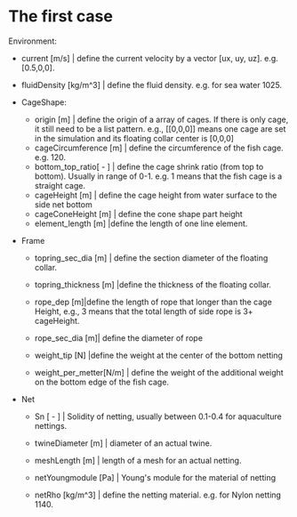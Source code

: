 # The first case 









Environment:

* current [m/s]  | define the current velocity by a vector [ux, uy, uz]. e.g. [0.5,0,0].
* fluidDensity [kg/m^3] | define the fluid density. e.g. for sea water 1025.

* CageShape:
  * origin [m] | define the origin of a array of cages. If there is only cage, it still need to be a list pattern. e.g., [[0,0,0]] means one cage are set in the simulation and its floating collar center is [0,0,0]
  * cageCircumference [m] | define the circumference of the fish cage. e.g. 120.
  * bottom_top_ratio[ - ] | define the cage shrink ratio (from top to bottom). Usually in range of 0-1.  e.g. 1 means that the fish cage is a straight cage. 
  * cageHeight [m] | define the cage height from water surface to the side net bottom
  * cageConeHeight [m] | define the cone shape part height
  * element_length [m]  |define the length of one line element.
* Frame

  * topring_sec_dia [m] | define the section diameter of the floating collar.

  * topring_thickness [m] |define the thickness of the floating collar.

  * rope_dep [m]|define the length of rope that longer than the cage Height, e.g., 3 means that the total length of side rope is 3+ cageHeight.

  * rope_sec_dia [m]| define the diameter of rope
  * weight_tip [N] |define the weight at the center of the bottom netting

  * weight_per_metter[N/m] | define the weight of the additional weight on the bottom edge of the fish cage.
* Net
  * Sn [ - ] | Solidity of netting, usually between 0.1-0.4 for aquaculture nettings.
  * twineDiameter [m] | diameter of an actual twine.

  * meshLength [m] | length of a mesh for an actual netting.

  * netYoungmodule [Pa] | Young's module for the material of netting

  * netRho [kg/m^3] | define the netting material. e.g. for Nylon netting 1140.

